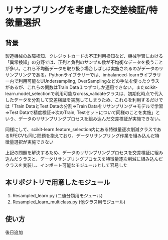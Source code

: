 <h1> リサンプリングを考慮した交差検証/特徴量選択</h1>

<h2>背景</h2>
<p>製造機械の故障検知、クレジットカードの不正利用検知など、機械学習における「異常検知」の分野では、正列と負列のサンプル数が不均衡なデータを扱うことが多い。これら不均衡データを取り扱う場合しばしば実施されるのがデータのリサンプリングである。Pythonライブラリーでは、<a herf="https://github.com/scikit-learn-contrib/imbalanced-learn.git">imbalanced-learnライブラリー</a>内で利用可能なU<a herf="http://contrib.scikit-learn.org/imbalanced-learn/stable/api.html#module-imblearn.under_sampling">Undersampling</a>, <a herf="http://contrib.scikit-learn.org/imbalanced-learn/stable/api.html#module-imblearn.over_sampling">OverSampling</a>などの手法を使ったクラスがあるが、これらの関数はTrain Data１つずつしか適用できない。また<a herf="http://scikit-learn.org/stable/modules/generated/sklearn.model_selection.cross_validate.html">scikit-learn.model_selectionで利用可能なcross_validateクラス</a>は、初期化時点で代入したデータを分割して交差検証を実施してしまうため、これらを利用するだけでは「Train DataとTest Dataの分割⇒Train Dataをリサンプリング⇒モデルで学習⇒Test Dataで精度検証⇒次のTrain, Testセットについて同様のことを実施」という、データのリサンプリングプロセスを組み込んだ交差検証が実施できない。</p>

<p>同様にして、<a herf="http://scikit-learn.org/stable/modules/generated/sklearn.feature_selection.RFECV.html">scikit-learn.feature_selection内にある特徴量逐次削減クラスであるRFECV</a>も同じ問題を抱えており、データリサンプリング作業を組み込んだ特徴量選択が実施できない</p>

<p>上記の問題を解決するため、データのリサンプリングプロセスを交差検証に組み込んだクラスと、データリサンプリングプロセスを特徴量逐次削減に組み込んだクラスを実装し、インポート可能なモジュールとして容易した</p>

<h2>本リポジトリで用意したモジュール</h2>
<ol>
<li> Resampled_learn.py (二値分類用モジュール)</li>
<li> Resampled_learn_multiclass.py (他クラス用モジュール)</li>
</ol>

<h2>使い方</h2>
<p>後日追加</p>